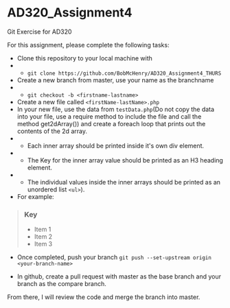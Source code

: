# AD320_Assignment4
Git Exercise for AD320

For this assignment, please complete the following tasks:
- Clone this repository to your local machine with
- - `git clone https://github.com/BobMcHenry/AD320_Assignment4_THURS`
- Create a new branch from master, use your name as the branchname
- - `git checkout -b <firstname-lastname>`
- Create a new file called `<firstName-lastName>.php`
- In your new file, use the data from `testData.php`(Do not copy the data into your file, use a require method to include the file and call the method get2dArray()) and create a foreach loop that prints out the contents of the 2d array. 
- - Each inner array should be printed inside it's own div element. 
- - The Key for the inner array value should be printed as an H3 heading element.
- - The individual values inside the inner arrays should be printed as an unordered list `<ul>`).
- For example:
><div><h3>Key</h3><ul><li>Item 1</li><li>Item 2</li><li>Item 3</li></div> 

- Once completed, push your branch
`git push --set-upstream origin <your-branch-name>`

- In github, create a pull request with master as the base branch and your branch as the compare branch. 
  
From there, I will review the code and merge the branch into master. 
